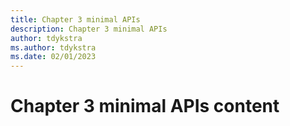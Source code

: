 ```yaml
---
title: Chapter 3 minimal APIs 
description: Chapter 3 minimal APIs 
author: tdykstra
ms.author: tdykstra
ms.date: 02/01/2023
---
```


# Chapter 3 minimal APIs content
